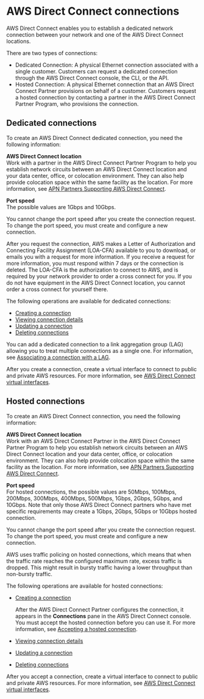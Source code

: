 # AWS Direct Connect connections<a name="WorkingWithConnections"></a>

AWS Direct Connect enables you to establish a dedicated network connection between your network and one of the AWS Direct Connect locations\.

There are two types of connections:
+ Dedicated Connection: A physical Ethernet connection associated with a single customer\. Customers can request a dedicated connection through the AWS Direct Connect console, the CLI, or the API\.
+ Hosted Connection: A physical Ethernet connection that an AWS Direct Connect Partner provisions on behalf of a customer\. Customers request a hosted connection by contacting a partner in the AWS Direct Connect Partner Program, who provisions the connection\. 

## Dedicated connections<a name="dedicated_connection"></a>

To create an AWS Direct Connect dedicated connection, you need the following information:

**AWS Direct Connect location**  
Work with a partner in the AWS Direct Connect Partner Program to help you establish network circuits between an AWS Direct Connect location and your data center, office, or colocation environment\. They can also help provide colocation space within the same facility as the location\. For more information, see [APN Partners Supporting AWS Direct Connect](https://aws.amazon.com/directconnect/partners)\.

**Port speed**  
The possible values are 1Gbps and 10Gbps\. 

You cannot change the port speed after you create the connection request\. To change the port speed, you must create and configure a new connection\.

After you request the connection, AWS makes a Letter of Authorization and Connecting Facility Assignment \(LOA\-CFA\) available to you to download, or emails you with a request for more information\. If you receive a request for more information, you must respond within 7 days or the connection is deleted\. The LOA\-CFA is the authorization to connect to AWS, and is required by your network provider to order a cross connect for you\. If you do not have equipment in the AWS Direct Connect location, you cannot order a cross connect for yourself there\. 

The following operations are available for dedicated connections:
+ [Creating a connection](create-connection.md)
+ [Viewing connection details](viewdetails.md)
+ [Updating a connection](updateconnection.md)
+ [Deleting connections](deleteconnection.md)

You can add a dedicated connection to a link aggregation group \(LAG\) allowing you to treat multiple connections as a single one\. For information, see [Associating a connection with a LAG](associate-connection-with-lag.md)\.

After you create a connection, create a virtual interface to connect to public and private AWS resources\. For more information, see [AWS Direct Connect virtual interfaces](WorkingWithVirtualInterfaces.md)\.

## Hosted connections<a name="hosted_connection"></a>

To create an AWS Direct Connect connection, you need the following information:

**AWS Direct Connect location**  
Work with an AWS Direct Connect Partner in the AWS Direct Connect Partner Program to help you establish network circuits between an AWS Direct Connect location and your data center, office, or colocation environment\. They can also help provide colocation space within the same facility as the location\. For more information, see [APN Partners Supporting AWS Direct Connect](https://aws.amazon.com/directconnect/partners)\.

**Port speed**  
For hosted connections, the possible values are 50Mbps, 100Mbps, 200Mbps, 300Mbps, 400Mbps, 500Mbps, 1Gbps, 2Gbps, 5Gbps, and 10Gbps\. Note that only those AWS Direct Connect partners who have met specific requirements may create a 1Gbps, 2Gbps, 5Gbps or 10Gbps hosted connection\.

You cannot change the port speed after you create the connection request\. To change the port speed, you must create and configure a new connection\.

AWS uses traffic policing on hosted connections, which means that when the traffic rate reaches the configured maximum rate, excess traffic is dropped\. This might result in bursty traffic having a lower throughput than non\-bursty traffic\.

The following operations are available for hosted connections:
+ [Creating a connection](create-connection.md)

  After the AWS Direct Connect Partner configures the connection, it appears in the **Connections** pane in the AWS Direct Connect console\. You must accept the hosted connection before you can use it\. For more information, see [Accepting a hosted connection](accept-hosted-connection.md)\.
+ [Viewing connection details](viewdetails.md)
+ [Updating a connection](updateconnection.md)
+ [Deleting connections](deleteconnection.md)

 After you accept a connection, create a virtual interface to connect to public and private AWS resources\. For more information, see [AWS Direct Connect virtual interfaces](WorkingWithVirtualInterfaces.md)\.